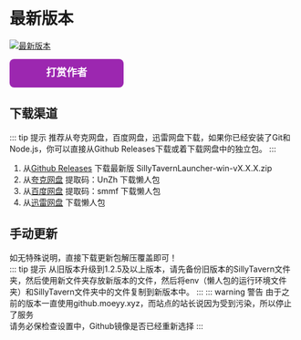 # 最新版本
[![最新版本](https://img.shields.io/github/v/release/LingyeSoul/SillyTavernLauncher)](https://github.com/LingyeSoul/SillyTavernLauncher/releases)

<a href="/tipping" style="display: inline-block; text-decoration: none;">
  <svg width="200" height="50" xmlns="http://www.w3.org/2000/svg">
    <rect width="100%" height="100%" rx="8" ry="8" fill="#9C27B0"/>
    <text x="50%" y="50%" dominant-baseline="middle" text-anchor="middle" font-family="Arial, sans-serif" font-size="18" fill="white" font-weight="bold">打赏作者</text>
  </svg>
</a>

## 下载渠道
::: tip 提示
推荐从夸克网盘，百度网盘，迅雷网盘下载，如果你已经安装了Git和Node.js，你可以直接从Github Releases下载或着下载网盘中的独立包。
:::
1. 从[Github Releases](https://github.com/LingyeSoul/SillyTavernLauncher/releases) 下载最新版 SillyTavernLauncher-win-vX.X.X.zip
2. 从[夸克网盘](https://pan.quark.cn/s/efdad4e8e386) 提取码：UnZh 下载懒人包
3. 从[百度网盘](https://pan.baidu.com/s/1DbyewbHfCfS5XDC1c7RdSg?pwd=smmf) 提取码：smmf 下载懒人包
4. 从[迅雷网盘](https://pan.xunlei.com/s/VOWYrs7gllC30zUIbqK0Q7W-A1?pwd=xznp) 下载懒人包

## 手动更新
如无特殊说明，直接下载更新包解压覆盖即可！  
::: tip 提示
从旧版本升级到1.2.5及以上版本，请先备份旧版本的SillyTavern文件夹，然后使用新文件夹存放新版本的文件，然后将env（懒人包的运行环境文件夹）和SillyTavern文件夹中的文件复制到新版本中。
:::
::: warning 警告
由于之前的版本一直使用github.moeyy.xyz，而站点的站长说因为受到污染，所以停止了服务  
请务必保检查设置中，Github镜像是否已经重新选择
:::